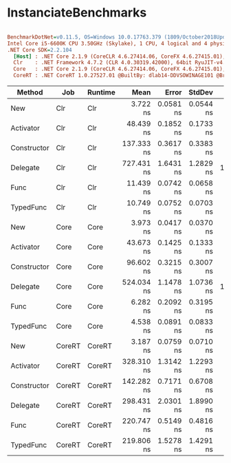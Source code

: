 # InstanciateBenchmarks

``` ini

BenchmarkDotNet=v0.11.5, OS=Windows 10.0.17763.379 (1809/October2018Update/Redstone5)
Intel Core i5-6600K CPU 3.50GHz (Skylake), 1 CPU, 4 logical and 4 physical cores
.NET Core SDK=2.2.104
  [Host] : .NET Core 2.1.9 (CoreCLR 4.6.27414.06, CoreFX 4.6.27415.01), 64bit RyuJIT
  Clr    : .NET Framework 4.7.2 (CLR 4.0.30319.42000), 64bit RyuJIT-v4.7.3324.0
  Core   : .NET Core 2.1.9 (CoreCLR 4.6.27414.06, CoreFX 4.6.27415.01), 64bit RyuJIT
  CoreRT : .NET CoreRT 1.0.27527.01 @BuiltBy: dlab14-DDVSOWINAGE101 @Branch: master @Commit: bd07c4e0727fa104d50e28ed70ca9bb480dcbc1b, 64bit AOT


```
|      Method |    Job | Runtime |       Mean |     Error |    StdDev |  Ratio | RatioSD | Rank |
|------------ |------- |-------- |-----------:|----------:|----------:|-------:|--------:|-----:|
|         New |    Clr |     Clr |   3.722 ns | 0.0581 ns | 0.0544 ns |   1.00 |    0.00 |    2 |
|   Activator |    Clr |     Clr |  48.439 ns | 0.1852 ns | 0.1733 ns |  13.02 |    0.20 |    9 |
| Constructor |    Clr |     Clr | 137.333 ns | 0.3617 ns | 0.3383 ns |  36.91 |    0.54 |   11 |
|    Delegate |    Clr |     Clr | 727.431 ns | 1.6431 ns | 1.2829 ns | 195.50 |    3.15 |   17 |
|        Func |    Clr |     Clr |  11.439 ns | 0.0742 ns | 0.0658 ns |   3.07 |    0.04 |    7 |
|   TypedFunc |    Clr |     Clr |  10.749 ns | 0.0752 ns | 0.0703 ns |   2.89 |    0.04 |    6 |
|         New |   Core |    Core |   3.973 ns | 0.0417 ns | 0.0370 ns |   1.07 |    0.02 |    3 |
|   Activator |   Core |    Core |  43.673 ns | 0.1425 ns | 0.1333 ns |  11.74 |    0.16 |    8 |
| Constructor |   Core |    Core |  96.602 ns | 0.3215 ns | 0.3007 ns |  25.96 |    0.39 |   10 |
|    Delegate |   Core |    Core | 524.034 ns | 1.1478 ns | 1.0736 ns | 140.84 |    2.10 |   16 |
|        Func |   Core |    Core |   6.282 ns | 0.2092 ns | 0.3195 ns |   1.72 |    0.09 |    5 |
|   TypedFunc |   Core |    Core |   4.538 ns | 0.0891 ns | 0.0833 ns |   1.22 |    0.02 |    4 |
|         New | CoreRT |  CoreRT |   3.187 ns | 0.0759 ns | 0.0710 ns |   0.86 |    0.02 |    1 |
|   Activator | CoreRT |  CoreRT | 328.310 ns | 1.3142 ns | 1.2293 ns |  88.23 |    1.24 |   15 |
| Constructor | CoreRT |  CoreRT | 142.282 ns | 0.7171 ns | 0.6708 ns |  38.24 |    0.55 |   12 |
|    Delegate | CoreRT |  CoreRT | 298.431 ns | 2.0301 ns | 1.8990 ns |  80.21 |    1.36 |   14 |
|        Func | CoreRT |  CoreRT | 220.747 ns | 0.5149 ns | 0.4816 ns |  59.33 |    0.84 |   13 |
|   TypedFunc | CoreRT |  CoreRT | 219.806 ns | 1.5278 ns | 1.4291 ns |  59.08 |    1.02 |   13 |
